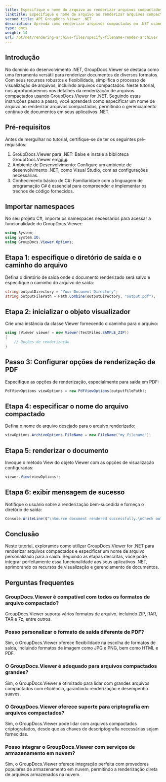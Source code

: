 ```yaml
---
title: Especifique o nome do arquivo ao renderizar arquivos compactados
linktitle: Especifique o nome do arquivo ao renderizar arquivos compactados
second_title: API GroupDocs.Viewer .NET
description: Aprenda como renderizar arquivos compactados em .NET usando GroupDocs.Viewer, aprimorando os recursos de gerenciamento de documentos.
type: docs
weight: 14
url: /pt/net/rendering-archive-files/specify-filename-render-archive/
---
```

## Introdução
No domínio do desenvolvimento .NET, GroupDocs.Viewer se destaca como uma ferramenta versátil para renderizar documentos de diversos formatos. Com seus recursos robustos e flexibilidade, simplifica o processo de visualização de arquivos, incluindo arquivos compactados. Neste tutorial, nos aprofundaremos nos detalhes da renderização de arquivos compactados usando GroupDocs.Viewer for .NET. Seguindo estas instruções passo a passo, você aprenderá como especificar um nome de arquivo ao renderizar arquivos compactados, permitindo o gerenciamento contínuo de documentos em seus aplicativos .NET.
## Pré-requisitos
Antes de mergulhar no tutorial, certifique-se de ter os seguintes pré-requisitos:
1.  GroupDocs.Viewer para .NET: Baixe e instale a biblioteca GroupDocs.Viewer em[aqui](https://releases.groupdocs.com/viewer/net/).
2. Ambiente de Desenvolvimento: Configure um ambiente de desenvolvimento .NET, como Visual Studio, com as configurações necessárias.
3. Conhecimento básico de C#: Familiaridade com a linguagem de programação C# é essencial para compreender e implementar os trechos de código fornecidos.

## Importar namespaces
No seu projeto C#, importe os namespaces necessários para acessar a funcionalidade do GroupDocs.Viewer:
```csharp
using System;
using System.IO;
using GroupDocs.Viewer.Options;
```
## Etapa 1: especifique o diretório de saída e o caminho do arquivo
Defina o diretório de saída onde o documento renderizado será salvo e especifique o caminho do arquivo de saída:
```csharp
string outputDirectory = "Your Document Directory";
string outputFilePath = Path.Combine(outputDirectory, "output.pdf");
```
## Etapa 2: inicializar o objeto visualizador
Crie uma instância da classe Viewer fornecendo o caminho para o arquivo:
```csharp
using (Viewer viewer = new Viewer(TestFiles.SAMPLE_ZIP))
{
    // Opções de renderização
}
```
## Passo 3: Configurar opções de renderização de PDF
Especifique as opções de renderização, especialmente para saída em PDF:
```csharp
PdfViewOptions viewOptions = new PdfViewOptions(outputFilePath);
```
## Etapa 4: especificar o nome do arquivo compactado
Defina o nome de arquivo desejado para o arquivo renderizado:
```csharp
viewOptions.ArchiveOptions.FileName = new FileName("my filename");
```
## Etapa 5: renderizar o documento
Invoque o método View do objeto Viewer com as opções de visualização configuradas:
```csharp
viewer.View(viewOptions);
```
## Etapa 6: exibir mensagem de sucesso
Notifique o usuário sobre a renderização bem-sucedida e forneça o diretório de saída:
```csharp
Console.WriteLine($"\nSource document rendered successfully.\nCheck output in {outputDirectory}.");
```

## Conclusão
Neste tutorial, exploramos como utilizar GroupDocs.Viewer for .NET para renderizar arquivos compactados e especificar um nome de arquivo personalizado para a saída. Seguindo as etapas descritas, você pode integrar perfeitamente essa funcionalidade aos seus aplicativos .NET, aprimorando os recursos de visualização e gerenciamento de documentos.
## Perguntas frequentes
### GroupDocs.Viewer é compatível com todos os formatos de arquivo compactado?
GroupDocs.Viewer suporta vários formatos de arquivo, incluindo ZIP, RAR, TAR e 7z, entre outros.
### Posso personalizar o formato de saída diferente de PDF?
Sim, o GroupDocs.Viewer oferece flexibilidade na escolha de formatos de saída, incluindo formatos de imagem como JPG e PNG, bem como HTML e PDF.
### O GroupDocs.Viewer é adequado para arquivos compactados grandes?
Sim, o GroupDocs.Viewer é otimizado para lidar com grandes arquivos compactados com eficiência, garantindo renderização e desempenho suaves.
### O GroupDocs.Viewer oferece suporte para criptografia em arquivos compactados?
Sim, o GroupDocs.Viewer pode lidar com arquivos compactados criptografados, desde que as chaves de descriptografia necessárias sejam fornecidas.
### Posso integrar o GroupDocs.Viewer com serviços de armazenamento em nuvem?
Sim, o GroupDocs.Viewer oferece integração perfeita com provedores populares de armazenamento em nuvem, permitindo a renderização direta de arquivos armazenados na nuvem.